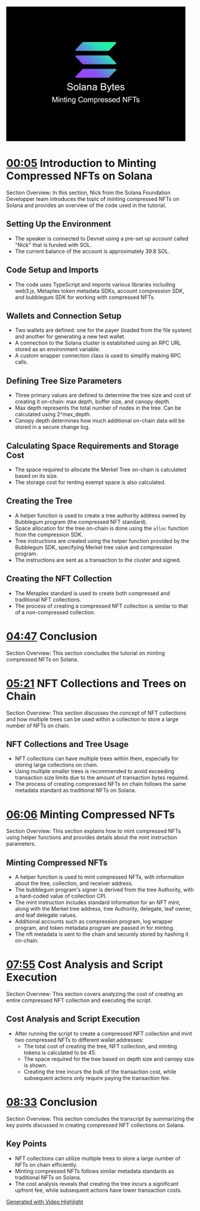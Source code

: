 ![](2023-11-14-11-40-59.png)

# [00:05](https://youtu.be/A_U1Nd41vPc?t=5) Introduction to Minting Compressed NFTs on Solana

Section Overview: In this section, Nick from the Solana Foundation Developper team introduces the topic of minting compressed NFTs on Solana and provides an overview of the code used in the tutorial.

## Setting Up the Environment

- The speaker is connected to Devnet using a pre-set up account called "Nick" that is funded with SOL.
- The current balance of the account is approximately 39.8 SOL.

## Code Setup and Imports

- The code uses TypeScript and imports various libraries including web3.js, Metaplex token metadata SDKs, account compression SDK, and bubblegum SDK for working with compressed NFTs.

## Wallets and Connection Setup

- Two wallets are defined: one for the payer (loaded from the file system) and another for generating a new test wallet.
- A connection to the Solana cluster is established using an RPC URL stored as an environment variable.
- A custom wrapper connection class is used to simplify making RPC calls.

## Defining Tree Size Parameters

- Three primary values are defined to determine the tree size and cost of creating it on-chain: max depth, buffer size, and canopy depth.
- Max depth represents the total number of nodes in the tree. Can be calculated using 2^max_depth.
- Canopy depth determines how much additional on-chain data will be stored in a secure change log.

## Calculating Space Requirements and Storage Cost

- The space required to allocate the Merkel Tree on-chain is calculated based on its size.
- The storage cost for renting exempt space is also calculated.

## Creating the Tree

- A helper function is used to create a tree authority address owned by Bubblegum program (the compressed NFT standard).
- Space allocation for the tree on-chain is done using the `alloc` function from the compression SDK.
- Tree instructions are created using the helper function provided by the Bubblegum SDK, specifying Merkel tree value and compression program.
- The instructions are sent as a transaction to the cluster and signed.

## Creating the NFT Collection

- The Metaplex standard is used to create both compressed and traditional NFT collections.
- The process of creating a compressed NFT collection is similar to that of a non-compressed collection.

# [04:47](https://youtu.be/A_U1Nd41vPc?t=287) Conclusion

Section Overview: This section concludes the tutorial on minting compressed NFTs on Solana.
# [05:21](https://youtu.be/A_U1Nd41vPc?t=321) NFT Collections and Trees on Chain

Section Overview: This section discusses the concept of NFT collections and how multiple trees can be used within a collection to store a large number of NFTs on chain.

## NFT Collections and Tree Usage

- NFT collections can have multiple trees within them, especially for storing large collections on chain.
- Using multiple smaller trees is recommended to avoid exceeding transaction size limits due to the amount of transaction bytes required.
- The process of creating compressed NFTs on chain follows the same metadata standard as traditional NFTs on Solana.

# [06:06](https://youtu.be/A_U1Nd41vPc?t=366) Minting Compressed NFTs

Section Overview: This section explains how to mint compressed NFTs using helper functions and provides details about the mint instruction parameters.

## Minting Compressed NFTs

- A helper function is used to mint compressed NFTs, with information about the tree, collection, and receiver address.
- The bubblegum program's signer is derived from the tree Authority, with a hard-coded value of collection CPI.
- The mint instruction includes standard information for an NFT mint, along with the Merkel tree address, tree Authority, delegate, leaf owner, and leaf delegate values.
- Additional accounts such as compression program, log wrapper program, and token metadata program are passed in for minting.
- The nft metadata is sent to the chain and securely stored by hashing it on-chain.

# [07:55](https://youtu.be/A_U1Nd41vPc?t=475) Cost Analysis and Script Execution

Section Overview: This section covers analyzing the cost of creating an entire compressed NFT collection and executing the script.

## Cost Analysis and Script Execution

- After running the script to create a compressed NFT collection and mint two compressed NFTs to different wallet addresses:
  - The total cost of creating the tree, NFT collection, and minting tokens is calculated to be 45.
  - The space required for the tree based on depth size and canopy size is shown.
  - Creating the tree incurs the bulk of the transaction cost, while subsequent actions only require paying the transaction fee.

# [08:33](https://youtu.be/A_U1Nd41vPc?t=513) Conclusion

Section Overview: This section concludes the transcript by summarizing the key points discussed in creating compressed NFT collections on Solana.

## Key Points

- NFT collections can utilize multiple trees to store a large number of NFTs on chain efficiently.
- Minting compressed NFTs follows similar metadata standards as traditional NFTs on Solana.
- The cost analysis reveals that creating the tree incurs a significant upfront fee, while subsequent actions have lower transaction costs.

[Generated with Video Highlight](https://videohighlight.com/video/summary/A_U1Nd41vPc)